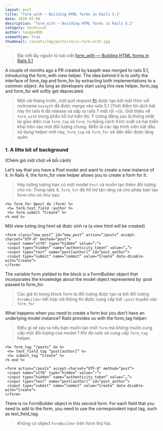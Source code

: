 ```yaml
---
layout: post
title: "form_with — Building HTML forms in Rails 5.1"
date: 2020-03-08
description: "form_with — Building HTML forms in Rails 5.1"
category: technical
author: hungnv950
usemathjax: true
thumbnail: /assets/img/posts/rails-form-with.jpg
---
```


> Bài viết lấy nguồn từ bài viết [form_with — Building HTML forms in Rails 5.1
](https://medium.com/@tinchorb/form-with-building-html-forms-in-rails-5-1-f30bd60ef52d)


A couple of months ago a PR created by kaspth was merged to rails 5.1, introducing the form_with view helper. The idea behind it is to unify the interface of form_tag and form_for by extracting both implementations to a common object. As long as developers start using this new helper, form_tag and form_for will softly get deprecated.

> Một vài tháng trước, một pull request [Pr](https://github.com/rails/rails/pull/26976) được tạo bởi một thím với nickname `kasspth` đã được merge vào rails 5.1 (Thời điểm tôi dịch bài này thì rails 6 đã release và sắp ra rails 7 mất rồi =))). Giới thiệu về `form_with` trong phần hỗ trợ hiển thị. Ý tưởng đằng sau là thống nhất lại giao diện của `form_tag` và `form_for`bằng cách trích xuất cả hai triển khai trên vào một đối tượng chung. Miễn là các lập trình viên bắt đầu sử dụng helper mới này, `form_tag` và `form_for` sẽ dần dần được lãng quên.

### 1. A litte bit of background
(Chém gió một chút về bối cảnh)

Let’s say that you have a Post model and want to create a new instance of it. In Rails 4, the form_for view helper allows you to create a form for it:

> Hãy tưởng tượng bạn có một model `Post` và muốn tạo thêm đối tượng cho nó. Trong rails 4, `form_for` đã hỗ trợ tận răng và cho phép bạn tạo form cho nó như sau:

```
<%= form_for @post do |form| %>
 <%= form.text_field :author %>
 <%= form.submit “Create” %>
<% end %>
```

Một view tương ứng html sẽ được sinh ra (a view html will be created)

```
<form class=”new_post” id=”new_post” action=”/posts” accept-charset=”UTF-8" method=”post”>
 <input name=”utf8" type=”hidden” value=”✓”>
 <input type=”hidden” name=”authenticity_token” value=”…”>
 <input type=”text” name=”post[author]” id=”post_author”>
 <input type=”submit” name=”commit” value=”Create” data-disable-with=”Create”>
</form>
```

The variable form yielded to the block is a FormBuilder object that incorporates the knowledge about the model object represented by :post passed to form_for.

>  Các giá trị trong block form là đối tượng được tạo ra bởi đối tượng `FormBuilder` kết hợp với thông tin được cung cấp bởi `:post` truyền vào `form_for`

What happens when you need to create a form but you don’t have an underlying model instance? Rails provides us with the form_tag helper:

> ĐIều gì sẽ xảy ra nếu bạn muốn tạo một `form` mà không muốn cung cấp một đối tượng của model ? Khi đó rails sẽ cung cấp `form_tag` helper.

```
<%= form_tag “/posts” do %>
 <%= text_field_tag “post[author]” %>
 <%= submit_tag “Create” %>
<% end %>
```

```
<form action=”/posts” accept-charset=”UTF-8" method=”post”>
 <input name=”utf8" type=”hidden” value=”✓”>
 <input type=”hidden” name=”authenticity_token” value=”…”>
 <input type=”text” name=“post[author]” id=“post_author”>
 <input type=”submit” name=”commit” value=“Create” data-disable-with=“Create”>
</form>
```

There is no FormBuilder object in this second form. For each field that you need to add to the form, you need to use the correspondent input tag, such as text_field_tag.

> Không có object `FormBuilder` trên form thứ hai.
